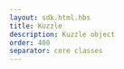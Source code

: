 ```yaml
---
layout: sdk.html.hbs
title: Kuzzle
description: Kuzzle object
order: 400
separator: core classes
---
```

